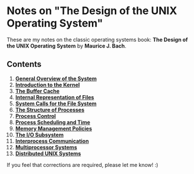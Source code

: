# Notes on "The Design of the UNIX Operating System"

These are my notes on the classic operating systems book: **The Design of the UNIX Operating System** by **Maurice J. Bach**.

## Contents

1. [**General Overview of the System**](1-General-Overview-of-the-System.md)
2. [**Introduction to the Kernel**](2-Introduction-to-the-Kernel.md)
3. [**The Buffer Cache**](3-The-Buffer-Cache.md)
4. [**Internal Representation of Files**](4-Internal-Representation-of-Files.md)
5. [**System Calls for the File System**](5-System-Calls-for-the-File-System.md)
6. [**The Structure of Processes**](6-The-Structure-of-Processes.md)
7. [**Process Control**](7-Process-Control.md)
8. [**Process Scheduling and Time**](8-Process-Scheduling-and-Time.md)
9. [**Memory Management Policies**](9-Memory-Management-Policies.md)
10. [**The I/O Subsystem**](10-The-I-O-Subsystem.md)
11. [**Interprocess Communication**](11-Interprocess-Communication.md)
12. [**Multiprocessor Systems**](12-Multiprocessor-Systems.md)
13. [**Distributed UNIX Systems**](13-Distributed-UNIX-Systems.md)

If you feel that corrections are required, please let me know! :)